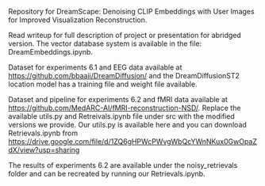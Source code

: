 Repository for DreamScape: Denoising CLIP Embeddings with User Images for Improved Visualization Reconstruction.

Read writeup for full description of project or presentation for abridged version. The vector database system is available in the file: DreamEmbeddings.ipynb.

Dataset for experiments 6.1 and EEG data available at https://github.com/bbaaii/DreamDiffusion/ and the DreamDiffusionST2 location model has a training file and weight file available.

Dataset and pipeline for experiments 6.2 and fMRI data available at https://github.com/MedARC-AI/fMRI-reconstruction-NSD/.
Replace the available utils.py and Retreivals.ipynb file under src with the modified versions we provide. Our utils.py is available here and you can download Retrievals.ipynb from https://drive.google.com/file/d/1ZQ6gHPWcPWvgWbQcYWnNKux0GwOpaZdX/view?usp=sharing

The results of experiments 6.2 are available under the noisy_retrievals folder and can be recreated by running our Retrievals.ipynb.
